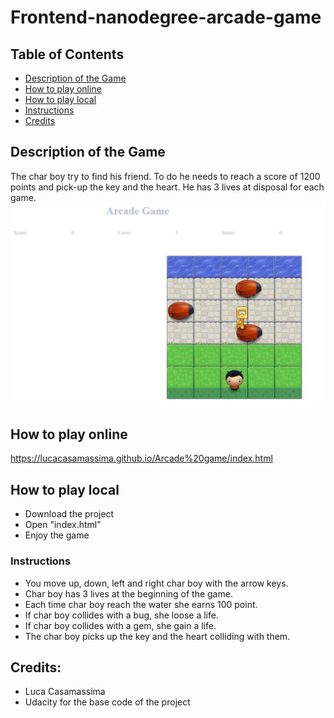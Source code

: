 Frontend-nanodegree-arcade-game
===============================

## Table of Contents

* [Description of the Game](#description-of-the-Game)
* [How to play online](#how-to-play-online)
* [How to play local](#how-to-play-local)
* [Instructions](#instructions)
* [Credits](#credits)


## Description of the Game

The char boy try to find his friend. To do he needs to reach a score of 1200 points and pick-up the key and the heart. He has 3 lives at disposal for each game.
![Game Screen](images/screen.jpg "screen")

## How to play online

https://lucacasamassima.github.io/Arcade%20game/index.html

## How to play local 

* Download the project
* Open "index.html"
* Enjoy the game

### Instructions

* You move up, down, left and right char boy with the arrow keys.
* Char boy has 3 lives at the beginning of the game.
* Each time char boy reach the water she earns 100 point.
* If char boy collides with a bug, she loose a life.
* If char boy collides with a gem, she gain a life.
* The char boy picks up the key and the heart colliding with them.

## Credits:

* Luca Casamassima
* Udacity for the base code of the project
